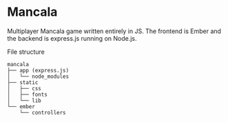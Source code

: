 Mancala
=======

Multiplayer Mancala game written entirely in JS. The frontend is Ember and the backend is express.js running on Node.js.

File structure
```
mancala
├── app (express.js)
│   └── node_modules
├── static
│   ├── css
│   ├── fonts
│   └── lib
└── ember
    └── controllers
```
